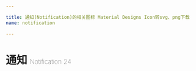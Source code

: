```yaml
---

title: 通知(Notification)的相关图标 Material Designs Icon转svg、png下载
name: notification

---
```


# 通知  <small style="font-size: 60%;font-weight: 100">Notification <span class="badge-secondary badge">24</span> </small>

<search tag="notification" :max="0"/>

